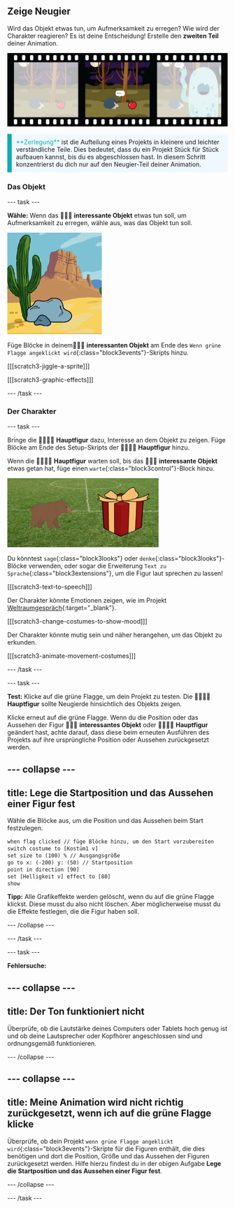 ## Zeige Neugier

Wird das Objekt etwas tun, um Aufmerksamkeit zu erregen? Wie wird der Charakter reagieren? Es ist deine Entscheidung! Erstelle den **zweiten Teil** deiner Animation.

![Ein Filmstreifen mit 3 Bildern. Der zweite Rahmen (frame) ist hervorgehoben. Der Rahmen zeigt eine Szene, in der der Charakter „hmmmm“ denkt, während er ein merkwürdiges Objekt betrachtet.](images/curiosity.png)

<p style="border-left: solid; border-width:10px; border-color: #0faeb0; background-color: aliceblue; padding: 10px;">
  <span style="color: #0faeb0">**Zerlegung**</span> ist die Aufteilung eines Projekts in kleinere und leichter verständliche Teile. Dies bedeutet, dass du ein Projekt Stück für Stück aufbauen kannst, bis du es abgeschlossen hast. In diesem Schritt konzentrierst du dich nur auf den Neugier-Teil deiner Animation.
</p>

### Das Objekt

--- task ---

**Wähle:** Wenn das 🎂🎾🎁 **interessante Objekt** etwas tun soll, um Aufmerksamkeit zu erregen, wähle aus, was das Objekt tun soll.

![Ein Wüstenhintergrund mit einem hin und her wackelnden Felsen.](images/jiggle.gif)

Füge Blöcke in deinem🎂🎾🎁 **interessanten Objekt** am Ende des `Wenn grüne Flagge angeklickt wird`{:class="block3events"}-Skripts hinzu.

[[[scratch3-jiggle-a-sprite]]]

[[[scratch3-graphic-effects]]]

--- /task ---

### Der Charakter

--- task ---

Bringe die 🐙👩‍🦼🦖 **Hauptfigur** dazu, Interesse an dem Objekt zu zeigen. Füge Blöcke am Ende des Setup-Skripts der 🐙👩‍🦼🦖 **Hauptfigur** hinzu.

Wenn die 🐙👩‍🦼🦖 **Hauptfigur** warten soll, bis das 🎂🎾🎁 **interessante Objekt** etwas getan hat, füge einen `warte`{:class="block3control"}-Block hinzu.

![Ein Wüstenhintergrund mit einem hin und her wackelnden Felsen.](images/bear.gif)

Du könntest `sage`{:class="block3looks"} oder `denke`{:class="block3looks"}-Blöcke verwenden, oder sogar die Erweiterung `Text zu Sprache`{:class="block3extensions"}, um die Figur laut sprechen zu lassen!

[[[scratch3-text-to-speech]]]

Der Charakter könnte Emotionen zeigen, wie im Projekt [Weltraumgespräch](https://projects.raspberrypi.org/de-DE/projects/space-talk){:target="_blank"}.

[[[scratch3-change-costumes-to-show-mood]]]

Der Charakter könnte mutig sein und näher herangehen, um das Objekt zu erkunden.

[[[scratch3-animate-movement-costumes]]]

--- /task ---

--- task ---

**Test:** Klicke auf die grüne Flagge, um dein Projekt zu testen. Die 🐙👩‍🦼🦖 **Hauptfigur** sollte Neugierde hinsichtlich des Objekts zeigen.

Klicke erneut auf die grüne Flagge. Wenn du die Position oder das Aussehen der Figur 🎂🎾🎁 **interessantes Objekt** oder 🐙👩‍🦼🦖 **Hauptfigur** geändert hast, achte darauf, dass diese beim erneuten Ausführen des Projekts auf ihre ursprüngliche Position oder Aussehen zurückgesetzt werden.

--- collapse ---
---
title: Lege die Startposition und das Aussehen einer Figur fest
---

Wähle die Blöcke aus, um die Position und das Aussehen beim Start festzulegen.

```blocks3
when flag clicked // füge Blöcke hinzu, um den Start vorzubereiten 
switch costume to [Kostüm1 v]
set size to (100) % // Ausgangsgröße
go to x: (-200) y: (50) // Startposition
point in direction [90]
set [Helligkeit v] effect to [80]
show
```

**Tipp:** Alle Grafikeffekte werden gelöscht, wenn du auf die grüne Flagge klickst. Diese musst du also nicht löschen. Aber möglicherweise musst du die Effekte festlegen, die die Figur haben soll.

--- /collapse ---

--- /task ---

--- task ---

**Fehlersuche:**

--- collapse ---
---
title: Der Ton funktioniert nicht
---

Überprüfe, ob die Lautstärke deines Computers oder Tablets hoch genug ist und ob deine Lautsprecher oder Kopfhörer angeschlossen sind und ordnungsgemäß funktionieren.

--- /collapse ---

--- collapse ---
---
title: Meine Animation wird nicht richtig zurückgesetzt, wenn ich auf die grüne Flagge klicke
---

Überprüfe, ob dein Projekt `wenn grüne Flagge angeklickt wird`{:class="block3events"}-Skripte für die Figuren enthält, die dies benötigen und dort die Position, Größe und das Aussehen der Figuren zurückgesetzt werden. Hilfe hierzu findest du in der obigen Aufgabe **Lege die Startposition und das Aussehen einer Figur fest**.

--- /collapse ---

--- /task ---

